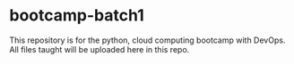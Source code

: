 # bootcamp-batch1
This repository is for the python, cloud computing bootcamp with DevOps. All files taught will be uploaded here in this repo.
